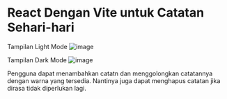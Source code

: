 # React Dengan Vite untuk Catatan Sehari-hari

Tampilan Light Mode 
![image](https://github.com/user-attachments/assets/58369d40-2ebc-4e2b-bbd9-53e9a28f008f)

Tampilan Dark Mode 
![image](https://github.com/user-attachments/assets/32a1c2e1-6c2e-4a4c-9d43-ca07dedbf90e)

Pengguna dapat menambahkan catatn dan menggolongkan catatannya dengan warna yang tersedia. Nantinya juga dapat menghapus catatan jika dirasa tidak diperlukan lagi. 

